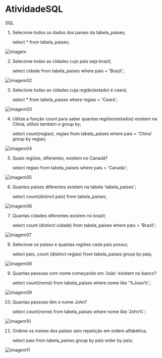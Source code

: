# AtividadeSQL
SQL

1. Selecione todos os dados dos países da tabela_paises;

   select * from tabela_paises;

![imagem](https://github.com/regilanenascimento/AtividadeSQL/assets/117529030/ef1c4e9e-39a1-4220-bdc0-de13a6ba83bd)


2. Selecione todas as cidades cujo país seja brazil;

   select cidade from tabela_paises where pais = 'Brazil';
   
![imagem02](https://github.com/regilanenascimento/AtividadeSQL/assets/117529030/78b957cb-4f1e-4c39-b29a-b03e93e7a98d)


3. Selecione todas as cidades cuja região(estado) é ceará;

   select * from tabela_paises where regiao = 'Ceará';

![imagem03](https://github.com/regilanenascimento/AtividadeSQL/assets/117529030/983e7ece-2950-4c0c-9b41-f44400c3a71c)


4. Utilize a função count para saber quantas regiões(estados) existem na China, utilize também o group by;

   select count(regiao), regiao from tabela_paises where pais = 'China' group by regiao;

![imagem04](https://github.com/regilanenascimento/AtividadeSQL/assets/117529030/c6bf6744-7370-4643-bbe0-e485cc1e4b08)


5. Quais regiões, diferentes, existem no Canadá?

   select regiao from tabela_paises where pais = 'Canada';

![imagem05](https://github.com/regilanenascimento/AtividadeSQL/assets/117529030/81a6bb91-bc3e-408c-9dcd-85ec511ded87)



6. Quantos países diferentes existem na tabela 'tabela_paises';

   select count(distinct pais) from tabela_paises;

![imagem06](https://github.com/regilanenascimento/AtividadeSQL/assets/117529030/259a900f-2be8-4093-9da1-b67884f61549)



7. Quantas cidades diferentes existem no brazil;

    select count (distinct cidade) from tabela_paises where pais = 'Brazil';

![imagem07](https://github.com/regilanenascimento/AtividadeSQL/assets/117529030/a6e608c3-fd98-465e-9b9a-f5e9b1c3f77b)


8. Selecione os países e quantas regiões cada país possui;

   select pais, count (distinct regiao) from tabela_paises group by pais;

![imagem08](https://github.com/regilanenascimento/AtividadeSQL/assets/117529030/42f0b33a-e553-45a5-b0b9-88c8928de4d5)


9. Quantas pessoas com nome começando em 'João' existem no banco?

   select count(nome) from tabela_paises where nome like '%Joao%';

![imagem09](https://github.com/regilanenascimento/AtividadeSQL/assets/117529030/c013d40b-df03-4ddd-9e67-3b005437b362)


10. Quantas pessoas têm o nome John?

    select count(nome) from tabela_paises where nome like 'John%';

![imagem10](https://github.com/regilanenascimento/AtividadeSQL/assets/117529030/a82823a9-70d2-4a78-b7d3-f8323a59682b)



11. Ordene os nomes dos países sem repetição em ordem alfabética;

    select pais from tabela_paises group by pais order by pais;

![imagem11](https://github.com/regilanenascimento/AtividadeSQL/assets/117529030/5e54123b-90a8-49a2-bbdb-71e773086c2b)

